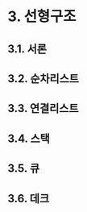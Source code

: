 # 3. 선형구조   
## 3.1. 서론   
## 3.2. 순차리스트   
## 3.3. 연결리스트   
## 3.4. 스택     
## 3.5. 큐   
## 3.6. 데크   
